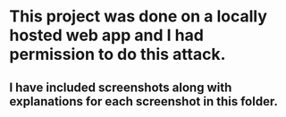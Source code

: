 # This project was done on a locally hosted web app and I had permission to do this attack. 

## I have included screenshots along with explanations for each screenshot in this folder.
